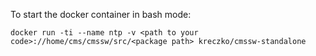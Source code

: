 To start the docker container in bash mode:
```
docker run -ti --name ntp -v <path to your code>://home/cms/cmssw/src/<package path> kreczko/cmssw-standalone
```
